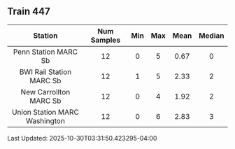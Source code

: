 ## Train 447

| Station | Num Samples | Min | Max | Mean | Median |
| :-----: | :---------: | :-: | :-: | :--: | :----: |
| Penn Station MARC Sb | 12 | 0 | 5 | 0.67 | 0 |
| BWI Rail Station MARC Sb | 12 | 1 | 5 | 2.33 | 2 |
| New Carrollton MARC Sb | 12 | 0 | 4 | 1.92 | 2 |
| Union Station MARC Washington | 12 | 0 | 6 | 2.83 | 3 |


Last Updated: 2025-10-30T03:31:50.423295-04:00